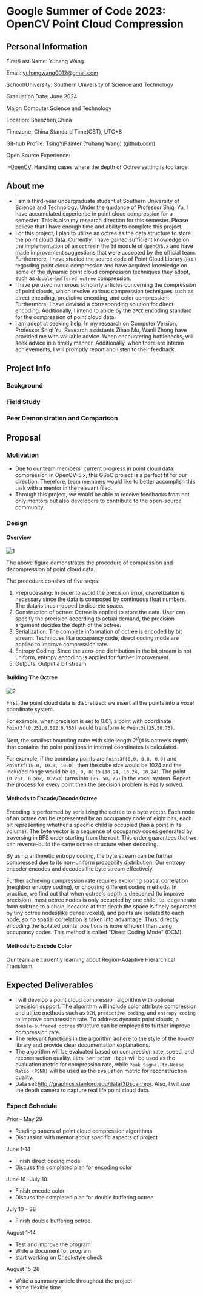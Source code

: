 # Google Summer of Code 2023: OpenCV Point Cloud Compression



## Personal Information

First/Last Name: Yuhang Wang

Email: yuhangwang0012@gmail.com

School/University: Southern University of Science and Technology

Graduation Date: June 2024

Major: Computer Science and Technology

Location: Shenzhen,China

Timezone: China Standard Time(CST), UTC+8

Git-hub Profile: [TsingYiPainter (Yuhang Wang) (github.com)](https://github.com/TsingYiPainter)

Open Source Experience:

​	-[OpenCV](https://github.com/opencv/opencv/pull/22682): Handling cases where the depth of Octree setting is too large


## About me

- I am a third-year undergraduate student at Southern University of Science and Technology. Under the guidance of Professor Shiqi Yu, I have accumulated experience in point cloud compression for a semester. This is also my research direction for this semester. Please believe that I have enough time and ability to complete this project.
- For this project, I plan to utilize an octree as the data structure to store the point cloud data. Currently, I have gained sufficient knowledge on the implementation of an `octree`in the `3d` module of `OpenCV5.x` and have made improvement suggestions that were accepted by the official team. Furthermore, I have studied the source code of Point Cloud Library (`PCL`) regarding point cloud compression and have acquired knowledge on some of the dynamic point cloud compression techniques they adopt, such as `double-buffered octree` compression.
- I have perused numerous scholarly articles concerning the compression of point clouds, which involve various compression techniques such as direct encoding, predictive encoding, and color compression. Furthermore, I have devised a corresponding solution for direct encoding. Additionally, I intend to abide by the `GPCC` encoding standard for the compression of point cloud data.
- I am adept at seeking help. In my research on Computer Version, Professor Shiqi Yu, Research assistants Zihao Mu, Wanli Zhong have provided me with valuable advice. When encountering bottlenecks, will seek advice in a timely manner. Additionally, when there are interim achievements, I will promptly report and listen to their feedback.


## Project Info
### Background



### Field Study



### Peer Demonstration and Comparison



## Proposal

### Motivation

- Due to our team members' current progress in point cloud data compression in OpenCV-5.x, this GSoC project is a perfect fit for our direction. Therefore, team members would like to better accomplish this task with a mentor in the relevant filed. 
- Through this project, we would be able to receive feedbacks from not only mentors but also developers to contribute to the open-source community.



### Design

#### Overview
![1](https://user-images.githubusercontent.com/83380147/226158195-0571cbf9-eb0e-4f15-8508-68cc1ffa6a7a.png)



The above figure demonstrates the procedure of compression and decompression of point cloud data.

The procedure consists of five steps:

1. Preprocessing: In order to avoid the precision error, discretization is necessary since the data is composed by continuous float numbers. The data is thus mapped to discrete space.
2. Construction of octree: Octree is applied to store the data. User can specify the precision according to actual demand, the precision argument decides the depth of the octree.
3. Serialization: The complete information of octree is encoded by bit stream. Techniques like occupancy code, direct coding mode are applied to improve compression rate. 
4. Entropy Coding: Since the zero-one distribution in the bit stream is not uniform, entropy encoding is applied for further improvement.
5. Outputs: Output a bit stream.



#### Building The Octree

![2](https://user-images.githubusercontent.com/83380147/226158202-1803e8d1-07ca-4e45-aeaf-eeed26c7ec2c.png)


First, the point cloud data is discretized: we insert all the points into a voxel coordinate system.

For example, when precision is set to 0.01, a point with coordinate `Point3f(0.251,0.502,0.753)`  would transform to  `Point3i(25,50,75)`.

Next, the smallest bounding cube with side length $2^d$(d is octree's depth) that contains the point positions in internal coordinates is calculated.

For example, if the boundary points are `Point3f(0.0, 0.0, 0.0)` and `Point3f(10.0, 10.0, 10.0)`, then the cube size would be 1024 and the included range would be `(0, 0, 0)` to `(10.24, 10.24, 10.24)`. The point ` (0.251, 0.502, 0.753) `  turns into `(25，50，75)` in the voxel system. Repeat the process for every point then the precision problem is easily solved. 



#### Methods to Encode/Decode Octree

Encoding is performed by serializing the octree to a byte vector. Each node of an octree can be represented by an occupancy code of eight bits, each bit representing whether a specific child is occupied (has a point in its volume). The byte vector is a sequence of occupancy codes generated by traversing in BFS order starting from the root. This order guarantees that we can reverse-build the same octree structure when decoding.

By using arithmetic entropy coding, the byte stream can be further compressed due to its non-uniform probability distribution. Our entropy encoder encodes and decodes the byte stream effectively.

Further achieving compression rate requires exploring spatial correlation (neighbor entropy coding), or choosing different coding methods. In practice, we find out that when octree's depth is deepened (to improve precision), most octree nodes is only occupied by one child, i.e. degenerate from subtree to a chain, because at that depth the space is finely separated by tiny octree nodes(like dense voxels), and points are isolated to each node, so no spatial correlation is taken into advantage. Thus, directly encoding the isolated points' positions is more efficient than using occupancy codes. This method is called "Direct Coding Mode" (DCM).



#### Methods to Encode Color

Our team are currently learning about Region-Adaptive Hierarchical Transform.




## Expected Deliverables

- I will develop a point cloud compression algorithm with optional precision support. The algorithm will include color attribute compression and utilize methods such as `DCM`, `predictive coding`, and `entropy coding` to improve compression rate. To address dynamic point clouds, a `double-buffered octree` structure can be employed to further improve compression rate.
- The relevant functions in the algorithm adhere to the style of the `OpenCV` library and provide clear documentation explanations.
- The algorithm will be evaluated based on compression rate, speed, and reconstruction quality. `Bits per point (bpp)` will be used as the evaluation metric for compression rate, while `Peak Signal-to-Noise Ratio (PSNR)` will be used as the evaluation metric for reconstruction quality.
- Data set:http://graphics.stanford.edu/data/3Dscanrep/. Also, I will use the depth camera to capture real life point cloud data.



### Expect  Schedule

Prior - May 29

- Reading papers of point cloud compression algorithms
- Discussion with mentor about specific aspects of project

June 1-14

- Finish direct coding mode
- Discuss the completed plan for encoding color

June 16- July 10

- Finish encode color
- Discuss the completed plan for double buffering octree

July 10 - 28

- Finish double buffering octree	

August 1-14

- Test and improve the program
- Write a document for program 
- start working on Checkstyle check

August 15-28

- Write a summary article throughout the project
- some flexible time

